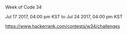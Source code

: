 Week of Code 34

Jul 17 2017, 04:00 pm KST to Jul 24 2017, 04:00 pm KST

https://www.hackerrank.com/contests/w34/challenges
